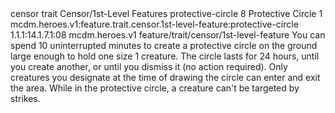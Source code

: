 <ability>
  <metadata>
    <class>censor</class>
    <feature_type>trait</feature_type>
    <file_dpath>Censor/1st-Level Features</file_dpath>
    <item_id>protective-circle</item_id>
    <item_index>8</item_index>
    <item_name>Protective Circle</item_name>
    <level>1</level>
    <scc>mcdm.heroes.v1:feature.trait.censor.1st-level-feature:protective-circle</scc>
    <scdc>1.1.1:14.1.7.1:08</scdc>
    <source>mcdm.heroes.v1</source>
    <type>feature/trait/censor/1st-level-feature</type>
  </metadata>
  <effects>
    <effect type="mundane">You can spend 10 uninterrupted minutes to create a protective circle on the ground large enough to hold one size 1 creature. The circle lasts for 24 hours, until you create another, or until you dismiss it (no action required). Only creatures you designate at the time of drawing the circle can enter and exit the area. While in the protective circle, a creature can&apos;t be targeted by strikes.</effect>
  </effects>
</ability>

